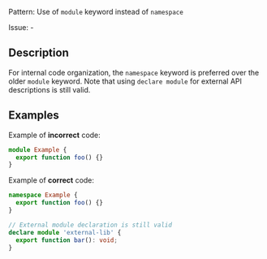 Pattern: Use of `module` keyword instead of `namespace`

Issue: -

## Description

For internal code organization, the `namespace` keyword is preferred over the older `module` keyword. Note that using `declare module` for external API descriptions is still valid.

## Examples

Example of **incorrect** code:
```typescript
module Example {
  export function foo() {}
}
```

Example of **correct** code:
```typescript
namespace Example {
  export function foo() {}
}

// External module declaration is still valid
declare module 'external-lib' {
  export function bar(): void;
}
```